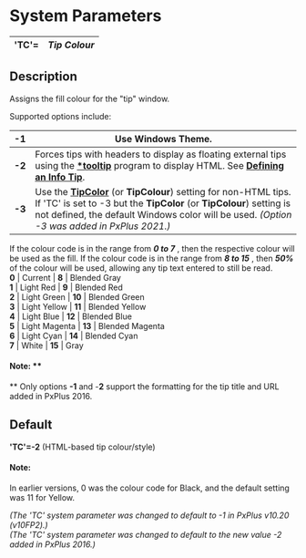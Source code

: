 # System Parameters

**'TC'=** |  **_Tip Colour_**  
---|---  
  
##  Description

Assigns the fill colour for the "tip" window.

Supported options include:

**-1** |  Use Windows Theme.  
---|---  
**-2** |  Forces tips with headers to display as floating external tips using the **[*tooltip](../utilities/tooltip.md)** program to display HTML. See **[Defining an Info Tip](../NOMADS%20Graphical%20Application/Creating%20Panel%20Controls/Defining%20an%20Info%20Tip.md)**.  
**-3** |  Use the **[TipColor](../mnemonics/option.htm#tipclr)** (or **TipColour**) setting for non-HTML tips. If 'TC' is set to -3 but the **TipColor** (or **TipColour**) setting is not defined, the default Windows color will be used. _(Option -3 was added in PxPlus 2021.)_  
If the colour code is in the range from **_0 to 7_** , then the respective colour will be used as the fill. If the colour code is in the range from **_8 to 15_** , then **_50%_** of the colour will be used, allowing any tip text entered to still be read.  
**0** |  Current |  **8** |  Blended Gray  
**1** |  Light Red |  **9** |  Blended Red  
**2** |  Light Green |  **10** |  Blended Green  
**3** |  Light Yellow |  **11** |  Blended Yellow  
**4** |  Light Blue |  **12** |  Blended Blue  
**5** |  Light Magenta |  **13** |  Blended Magenta  
**6** |  Light Cyan |  **14** |  Blended Cyan  
**7** |  White |  **15** |  Gray  
  
#### **Note:** **  
** Only options **-1** and -**2** support the formatting for the tip title and URL added in PxPlus 2016.

##  Default

**'TC'=-2** (HTML-based tip colour/style)

#### **Note:**  
In earlier versions, 0 was the colour code for Black, and the default setting was 11 for Yellow.

_(The 'TC' system parameter was changed to default to -1 in PxPlus v10.20 (v10FP2).)  
(The 'TC' system parameter was changed to default to the new value -2 added in PxPlus 2016.)_
